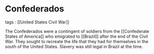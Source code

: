 # Confederados

tags
: [[United States Civil War]]

The Confederados were a contingent of soldiers from the [[Confederate States of America]] who emigrated to [[Brazil]] after the end of the Civil War. They sought to recreate the life that they had for themselves in the south of the United States. Slavery was still legal in Brazil at the time.

